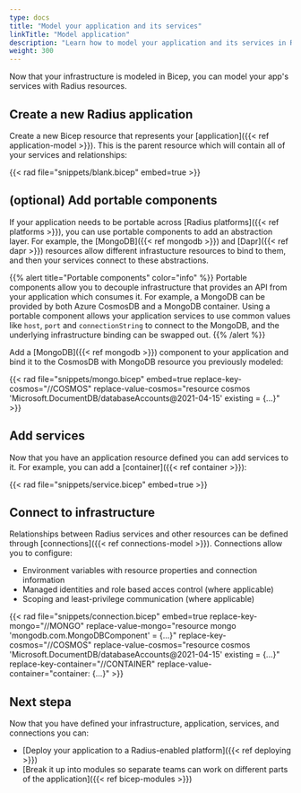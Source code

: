 ```yaml
---
type: docs
title: "Model your application and its services"
linkTitle: "Model application"
description: "Learn how to model your application and its services in Radius"
weight: 300
---
```


Now that your infrastructure is modeled in Bicep, you can model your app's services with Radius resources.

## Create a new Radius application

Create a new Bicep resource that represents your [application]({{< ref application-model >}}). This is the parent resource which will contain all of your services and relationships:

{{< rad file="snippets/blank.bicep" embed=true >}}

## (optional) Add portable components

If your application needs to be portable across [Radius platforms]({{< ref platforms >}}), you can use portable components to add an abstraction layer. For example, the [MongoDB]({{< ref mongodb >}}) and [Dapr]({{< ref dapr >}}) resources allow different infrastucture resources to bind to them, and then your services connect to these abstractions.

{{% alert title="Portable components" color="info" %}}
Portable components allow you to decouple infrastructure that provides an API from your application which consumes it. For example, a MongoDB can be provided by both Azure CosmosDB and a MongoDB container. Using a portable component allows your application services to use common values like `host`, `port` and `connectionString` to connect to the MongoDB, and the underlying infrastructure binding can be swapped out.
{{% /alert %}}

Add a [MongoDB]({{< ref mongodb >}}) component to your application and bind it to the CosmosDB with MongoDB resource you previously modeled:

{{< rad file="snippets/mongo.bicep" embed=true replace-key-cosmos="//COSMOS" replace-value-cosmos="resource cosmos 'Microsoft.DocumentDB/databaseAccounts@2021-04-15' existing = {...}" >}}

## Add services

Now that you have an application resource defined you can add services to it. For example, you can add a [container]({{< ref container >}}):

{{< rad file="snippets/service.bicep" embed=true >}}

## Connect to infrastructure

Relationships between Radius services and other resources can be defined through [connections]({{< ref connections-model >}}). Connections allow you to configure:

- Environment variables with resource properties and connection information
- Managed identities and role based acces control (where applicable)
- Scoping and least-privilege communication (where applicable)

{{< rad file="snippets/connection.bicep" embed=true replace-key-mongo="//MONGO" replace-value-mongo="resource mongo 'mongodb.com.MongoDBComponent' = {...}" replace-key-cosmos="//COSMOS" replace-value-cosmos="resource cosmos 'Microsoft.DocumentDB/databaseAccounts@2021-04-15' existing = {...}" replace-key-container="//CONTAINER" replace-value-container="container: {...}" >}}

## Next stepa

Now that you have defined your infrastructure, application, services, and connections you can:

- [Deploy your application to a Radius-enabled platform]({{< ref deploying >}})
- [Break it up into modules so separate teams can work on different parts of the application]({{< ref bicep-modules >}})
